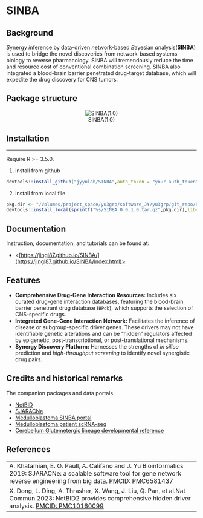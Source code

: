 
<!--README.md is generated from README.Rmd. Please edit that file -->

# SINBA

<!-- badges: start -->
<!-- badges: end -->

## Background

*S*ynergy *i*nference by data-driven *n*etwork-based *B*ayesian
*a*nalysis(**SINBA**) is used to bridge the novel discoveries from
network-based systems biology to reverse pharmacology. SINBA will
tremendously reduce the time and resource cost of conventional
combination screening. SINBA also integrated a blood-brain barrier
penetrated drug-target database, which will expedite the drug discovery
for CNS tumors.

## Package structure

<center>

<figure>
<img src="/Users/jliu2/Documents/SINBA/docs/reference/figures/SINBA_1.0.png"
alt="SINBA(1.0)" />
<figcaption aria-hidden="true">SINBA(1.0)</figcaption>
</figure>

</center>

## Installation

------------------------------------------------------------------------

Require R \>= 3.5.0.

1.  install from github

``` r
devtools::install_github("jyyulab/SINBA",auth_token = "your auth_token", lib="your lib path")
```

2.  install from local file

``` r
pkg.dir <- "/Volumes/project_space/yu3grp/software_JY/yu3grp/git_repo/SINBA" #"/research/projects/yu3grp/software_JY/yu3grp/git_repo/SINBA_1.O"
devtools::install_local(sprintf("%s/SINBA_0.0.1.0.tar.gz",pkg.dir),lib="your lib path")
```

## Documentation

Instruction, documentation, and tutorials can be found at:

- <[https://jingl87.github.io/SINBA/](https://jingl87.github.io/SINBA/index.html)>

## Features

- **Comprehensive Drug-Gene Interaction Resources:** Includes six
  curated drug-gene interaction databases, featuring the blood-brain
  barrier penetrant drug database (`BPdb`), which supports the selection
  of CNS-specific drugs.  
- **Integrated Gene-Gene Interaction Network:** Facilitates the
  inference of disease or subgroup-specific driver genes. These drivers
  may not have identifiable genetic alterations and can be “hidden”
  regulators affected by epigenetic, post-transcriptional, or
  post-translational mechanisms.
- **Synergy Discovery Platform:** Harnesses the strengths of *in silico*
  prediction and *high-throughput screening* to identify novel
  synergistic drug pairs.

## Credits and historical remarks

The companion packages and data portals

- [NetBID](https://github.com/jyyulab/NetBID)
- [SJARACNe](https://github.com/jyyulab/SJARACNe)
- [Medulloblastoma SINBA
  portal](https://yulab-stjude.shinyapps.io/SINBA_MB/)
- [Medulloblastoma patient
  scRNA-seq](https://scminer.stjude.org/study/GSE155446)
- [Cerebellum Glutemetergic lineage developmental
  reference](https://scminer.stjude.org/study/Glutamatergic-lineage)

## References

<table>
<tr>
<td>
A. Khatamian, E. O. Paull, A. Califano and J. Yu Bioinformatics 2019:
SJARACNe: a scalable software tool for gene network reverse engineering
from big data.
<a href='https://academic.oup.com/bioinformatics/article/35/12/2165/5156064'>PMCID:
PMC6581437</a>
</td>
</tr>
<tr>
<td>
X. Dong, L. Ding, A. Thrasher, X. Wang, J. Liu, Q. Pan, et al.Nat Commun
2023: NetBID2 provides comprehensive hidden driver analysis.
<a href='https://www.ncbi.nlm.nih.gov/pubmed/37142594'>PMCID:
PMC10160099</a>
</td>
</tr>
</table>

